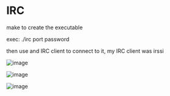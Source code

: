# IRC

make to create the executable

exec: ./irc port password

then use and IRC client to connect to it, my IRC client was irssi

![image](https://github.com/dxrxbxk/IRC/assets/49480965/4d5cc85a-077e-4de7-9936-4428ef84396c)

![image](https://github.com/dxrxbxk/IRC/assets/49480965/efcf8442-437b-417d-8d58-40624d06a85a)

![image](https://github.com/dxrxbxk/IRC/assets/49480965/4f9e5047-3569-4e5f-9d9f-9e72596cdcdf)

